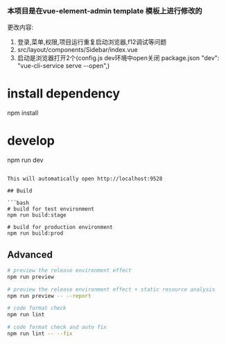 ### 本项目是在vue-element-admin  template 模板上进行修改的
更改内容:
 1. 登录,菜单,权限,项目运行重复启动浏览器,f12调试等问题
 2. src/layout/components/Sidebar/index.vue   
 3. 启动是浏览器打开2个(config.js dev环境中open关闭  package.json  "dev": "vue-cli-service serve  --open",)
 
# install dependency
npm install

# develop
npm run dev
```

This will automatically open http://localhost:9528

## Build

```bash
# build for test environment
npm run build:stage

# build for production environment
npm run build:prod
```

## Advanced

```bash
# preview the release environment effect
npm run preview

# preview the release environment effect + static resource analysis
npm run preview -- --report

# code format check
npm run lint

# code format check and auto fix
npm run lint -- --fix
```
